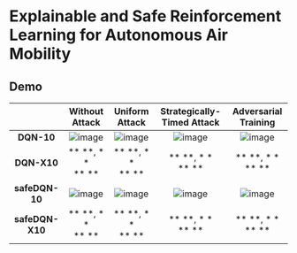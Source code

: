 # Explainable and Safe Reinforcement Learning for Autonomous Air Mobility


## Demo
|                  |         Without Attack          | Uniform Attack | Strategically-Timed Attack | Adversarial Training |
|:----------------:|:-------------------------------:|:-----------:|:--------------------------:|:--------------------------:|
|    **DQN-10**    | ![image](gifs/safeDQN-X10.gif)  | ![image](gifs/safeDQN-X10.gif) | ![image](gifs/safeDQN-X10.gif) | ![image](gifs/safeDQN-X10.gif) |
|   **DQN-X10**    |  ** **, *  * <br>  **  ** <br>  | ** **, *  * <br>  **  ** <br>  | ** **, * * <br>  ** ** | ** **, * * <br>  ** ** |
|  **safeDQN-10**  | ![image](gifs/safeDQN-X10.gif)  | ![image](gifs/safeDQN-X10.gif) | ![image](gifs/safeDQN-X10.gif) | ![image](gifs/safeDQN-X10.gif) | 
| **safeDQN-X10**  |  ** **, *  * <br>  **  ** <br>  | ** **, *  * <br>  **  ** <br>  | ** **, * * <br>  ** ** | ** **, * * <br>  ** ** |


